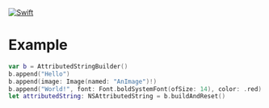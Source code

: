 [![Swift](https://img.shields.io/badge/Swift-3.0-orange.svg)]()

# Example 

```swift
var b = AttributedStringBuilder()
b.append("Hello")
b.append(image: Image(named: "AnImage")!)
b.append("World!", font: Font.boldSystemFont(ofSize: 14), color: .red)
let attributedString: NSAttributedString = b.buildAndReset()
```
